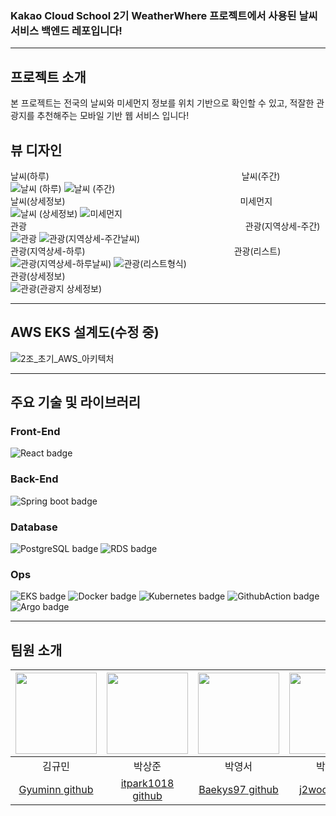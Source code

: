 ### Kakao Cloud School 2기 WeatherWhere 프로젝트에서 사용된 날씨 서비스 백엔드 레포입니다!
---
## 프로젝트 소개
본 프로젝트는 전국의 날씨와 미세먼지 정보를 위치 기반으로 확인할 수 있고, 적잘한 관광지를 추천해주는 모바일 기반 웹 서비스 입니다!

## 뷰 디자인
날씨(하루)　　　　　　　　　　　　　　　　　　　　　　날씨(주간)\
![날씨 (하루)](https://user-images.githubusercontent.com/87220517/230921984-f2c0456e-daea-4e30-b684-c6f4b44db975.png) ![날씨 (주간)](https://user-images.githubusercontent.com/87220517/230922039-03311e02-fe71-431b-bbb6-e55773a2091b.png)\
날씨(상세정보)　　　　　　　　　　　　　　　　　　　　미세먼지\
![날씨 (상세정보)](https://user-images.githubusercontent.com/87220517/230923101-187e4fa2-8872-4926-b4cb-1bfee30b230e.png) ![미세먼지](https://user-images.githubusercontent.com/87220517/230923168-2c986f3d-2e14-4546-94fe-b1149005094d.png)\
관광　　　　　　　　　　　　　　　　　　　　　　　　　관광(지역상세-주간)\
![관광](https://user-images.githubusercontent.com/87220517/230923680-429992f1-84bc-425f-869e-b7c8b51ab782.png) ![관광(지역상세-주간날씨)](https://user-images.githubusercontent.com/87220517/230923717-fdbaee27-ab98-448a-b8bf-3f9da7ca8517.png)\
관광(지역상세-하루)　　　　　　　　　　　　　　　　　관광(리스트)\
![관광(지역상세-하루날씨)](https://user-images.githubusercontent.com/87220517/230924074-fd86a692-dfac-47e0-b793-f76b8b628615.png) ![관광(리스트형식)](https://user-images.githubusercontent.com/87220517/230924107-8e1f4bbc-b6c2-4e93-88b0-5dc0b60ecdaa.png)\
관광(상세정보)\
![관광(관광지 상세정보)](https://user-images.githubusercontent.com/87220517/230924284-9ff77794-7c10-46b8-ac04-dd2355cbf7e2.png)

---
## AWS EKS 설계도(수정 중)
![2조_초기_AWS_아키텍처](https://user-images.githubusercontent.com/87220517/230924563-d7ef597e-c801-44d0-929c-ba7b96ea79e2.png)

---
## 주요 기술 및 라이브러리
### Front-End
![React badge](https://img.shields.io/badge/-React-%2361DAFB?logo=React&logoColor=white&style=for-the-badge)

### Back-End
![Spring boot badge](https://img.shields.io/badge/-Spring%20Boot-6DB33F?logo=Spring%20Boot&logoColor=white&style=for-the-badge)

### Database
![PostgreSQL badge](https://img.shields.io/badge/-PostgreSQL-4169E1?logo=PostgreSQL&logoColor=white&style=for-the-badge) ![RDS badge](https://img.shields.io/badge/-Amazon%20RDS-527FFF?logo=Amazon%20RDS&logoColor=white&style=for-the-badge)

### Ops
![EKS badge](https://img.shields.io/badge/-Amazon%20EKS-FF9900?logo=Amazon%20EKS&logoColor=white&style=for-the-badge)
![Docker badge](https://img.shields.io/badge/-Docker-2496ED?logo=Docker&logoColor=white&style=for-the-badge) ![Kubernetes badge](https://img.shields.io/badge/-Kubernetes-326CE5?logo=Kubernetes&logoColor=white&style=for-the-badge) ![GithubAction badge](https://img.shields.io/badge/Github%20Actions-2088FF?logo=Github%20Actions&logoColor=white&style=for-the-badge) ![Argo badge](https://img.shields.io/badge/Argo-EF7B4D?logo=Argo&logoColor=white&style=for-the-badge)

---
## 팀원 소개
|<img src="https://avatars.githubusercontent.com/u/87220517?v=4" width="130" height="130">|<img src="https://avatars.githubusercontent.com/u/117416583?v=4" width="130" height="130">|<img src="https://avatars.githubusercontent.com/u/117141532?v=4" width="130" height="130">|<img src="https://avatars.githubusercontent.com/u/40010878?v=4" width="130" height="130">|<img src="https://avatars.githubusercontent.com/u/117631618?v=4" width="130" height="130">  |
|:-------------------------------------------------------------------------------------------------------------------------------------------:|:-------------------------------------------------------------------------------------------------------------------------------------------:|:----------------------------------------:|:-------------------------------------------------------------------------------------------------------------------------------------------:|:-------------------------------------------------------------------------------------------------------------------------------------------:|
| 김규민 | 박상준 | 박영서 | 박지우 | 황주빈 |
|[Gyuminn github](https://github.com/Gyuminn)|[itpark1018 github](https://github.com/itpark1018)|[Baekys97 github](https://github.com/Baekys97)|[j2woo github](https://github.com/j2woo)|[hwang-jubin github](https://github.com/hwang-jubin)|
